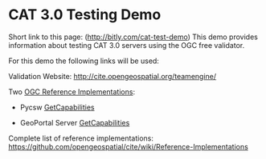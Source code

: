 # CAT 3.0 Testing Demo

Short link to this page: (http://bitly.com/cat-test-demo)
This demo provides information about testing CAT 3.0 servers using the OGC free validator.

For this demo the following links will be used:

Validation Website: http://cite.opengeospatial.org/teamengine/

Two [OGC Reference Implementations](https://github.com/opengeospatial/cite/wiki/OGC-Reference-Implementations):

- Pycsw [GetCapabilities](http://demo.pycsw.org/cite/csw?service=CSW&version=3.0.0&request=GetCapabilities)

- GeoPortal Server [GetCapabilities](http://gptogc.esri.com/geoportal/csw3?service=CSW&version=3.0.0&request=GetCapabilities)

Complete list of reference implementations: https://github.com/opengeospatial/cite/wiki/Reference-Implementations





